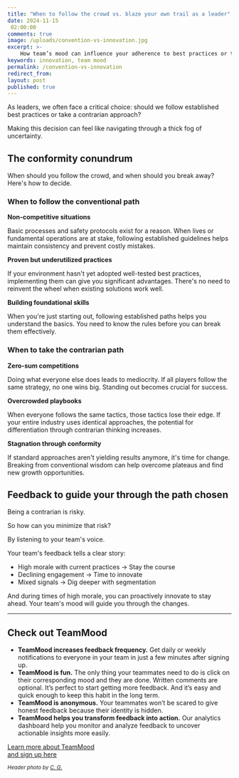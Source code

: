 ```yaml
---
title: "When to follow the crowd vs. blaze your own trail as a leader"
date: 2024-11-15
 02:00:00
comments: true
image: /uploads/convention-vs-innovation.jpg
excerpt: >-
    How team’s mood can influence your adherence to best practices or the need to innovate.
keywords: innovation, team mood
permalink: /convention-vs-innovation
redirect_from:
layout: post
published: true
---
```


As leaders, we often face a critical choice: should we follow established best practices or take a contrarian approach?

Making this decision can feel like navigating through a thick fog of uncertainty.

## The conformity conundrum

When should you follow the crowd, and when should you break away? Here's how to decide.

### When to follow the conventional path

**Non-competitive situations**

Basic processes and safety protocols exist for a reason. When lives or fundamental operations are at stake, following established guidelines helps maintain consistency and prevent costly mistakes.

**Proven but underutilized practices**

If your environment hasn't yet adopted well-tested best practices, implementing them can give you significant advantages. There's no need to reinvent the wheel when existing solutions work well.

**Building foundational skills**

When you're just starting out, following established paths helps you understand the basics. You need to know the rules before you can break them effectively.

### When to take the contrarian path

**Zero-sum competitions**

Doing what everyone else does leads to mediocrity. If all players follow the same strategy, no one wins big. Standing out becomes crucial for success.

**Overcrowded playbooks**

When everyone follows the same tactics, those tactics lose their edge. If your entire industry uses identical approaches, the potential for differentiation through contrarian thinking increases.

**Stagnation through conformity**

If standard approaches aren't yielding results anymore, it's time for change. Breaking from conventional wisdom can help overcome plateaus and find new growth opportunities.

## Feedback to guide your through the path chosen

Being a contrarian is risky.

So how can you minimize that risk?

By listening to your team's voice.

Your team's feedback tells a clear story:

- High morale with current practices → Stay the course
- Declining engagement → Time to innovate
- Mixed signals → Dig deeper with segmentation

And during times of high morale, you can proactively innovate to stay ahead. Your team's mood will guide you through the changes.

---

## Check out TeamMood

- **TeamMood increases feedback frequency.** Get daily or weekly notifications to everyone in your team in just a few minutes after signing up.
- **TeamMood is fun.** The only thing your teammates need to do is click on their corresponding mood and they are done. Written comments are optional. It’s perfect to start getting more feedback. And it’s easy and quick enough to keep this habit in the long term.
- **TeamMood is anonymous.** Your teammates won’t be scared to give honest feedback because their identity is hidden.
- **TeamMood helps you transform feedback into action.** Our analytics dashboard help you monitor and analyze feedback to uncover actionable insights more easily.

<a href="https://www.teammood.com/en/" class="button">Learn more about TeamMood<br/> and sign up here</a>

<small><em>Header photo by <a target="_blank" rel="noopener" href="https://unsplash.com/@cg">C. G.</a></em></small>
